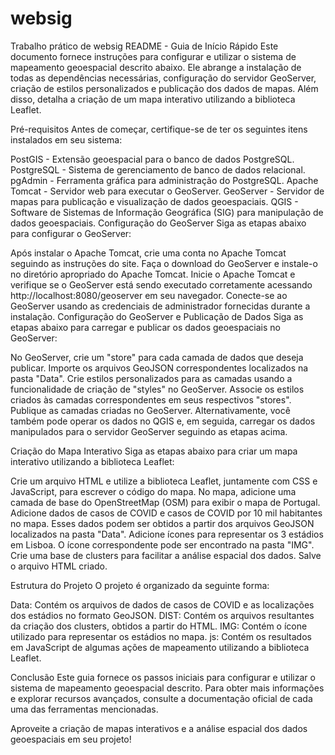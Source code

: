 # websig
Trabalho prático de websig
README - Guia de Início Rápido
Este documento fornece instruções para configurar e utilizar o sistema de mapeamento geoespacial descrito abaixo. Ele abrange a instalação de todas as dependências necessárias, configuração do servidor GeoServer, criação de estilos personalizados e publicação dos dados de mapas. Além disso, detalha a criação de um mapa interativo utilizando a biblioteca Leaflet.

Pré-requisitos
Antes de começar, certifique-se de ter os seguintes itens instalados em seu sistema:

PostGIS - Extensão geoespacial para o banco de dados PostgreSQL.
PostgreSQL - Sistema de gerenciamento de banco de dados relacional.
pgAdmin - Ferramenta gráfica para administração do PostgreSQL.
Apache Tomcat - Servidor web para executar o GeoServer.
GeoServer - Servidor de mapas para publicação e visualização de dados geoespaciais.
QGIS - Software de Sistemas de Informação Geográfica (SIG) para manipulação de dados geoespaciais.
Configuração do GeoServer
Siga as etapas abaixo para configurar o GeoServer:

Após instalar o Apache Tomcat, crie uma conta no Apache Tomcat seguindo as instruções do site.
Faça o download do GeoServer e instale-o no diretório apropriado do Apache Tomcat.
Inicie o Apache Tomcat e verifique se o GeoServer está sendo executado corretamente acessando http://localhost:8080/geoserver em seu navegador.
Conecte-se ao GeoServer usando as credenciais de administrador fornecidas durante a instalação.
Configuração do GeoServer e Publicação de Dados
Siga as etapas abaixo para carregar e publicar os dados geoespaciais no GeoServer:

No GeoServer, crie um "store" para cada camada de dados que deseja publicar. Importe os arquivos GeoJSON correspondentes localizados na pasta "Data".
Crie estilos personalizados para as camadas usando a funcionalidade de criação de "styles" no GeoServer.
Associe os estilos criados às camadas correspondentes em seus respectivos "stores".
Publique as camadas criadas no GeoServer.
Alternativamente, você também pode operar os dados no QGIS e, em seguida, carregar os dados manipulados para o servidor GeoServer seguindo as etapas acima.

Criação do Mapa Interativo
Siga as etapas abaixo para criar um mapa interativo utilizando a biblioteca Leaflet:

Crie um arquivo HTML e utilize a biblioteca Leaflet, juntamente com CSS e JavaScript, para escrever o código do mapa.
No mapa, adicione uma camada de base do OpenStreetMap (OSM) para exibir o mapa de Portugal.
Adicione dados de casos de COVID e casos de COVID por 10 mil habitantes no mapa. Esses dados podem ser obtidos a partir dos arquivos GeoJSON localizados na pasta "Data".
Adicione ícones para representar os 3 estádios em Lisboa. O ícone correspondente pode ser encontrado na pasta "IMG".
Crie uma base de clusters para facilitar a análise espacial dos dados.
Salve o arquivo HTML criado.

Estrutura do Projeto
O projeto é organizado da seguinte forma:

Data: Contém os arquivos de dados de casos de COVID e as localizações dos estádios no formato GeoJSON.
DIST: Contém os arquivos resultantes da criação dos clusters, obtidos a partir do HTML.
IMG: Contém o ícone utilizado para representar os estádios no mapa.
js: Contém os resultados em JavaScript de algumas ações de mapeamento utilizando a biblioteca Leaflet.

Conclusão
Este guia fornece os passos iniciais para configurar e utilizar o sistema de mapeamento geoespacial descrito. Para obter mais informações e explorar recursos avançados, consulte a documentação oficial de cada uma das ferramentas mencionadas.

Aproveite a criação de mapas interativos e a análise espacial dos dados geoespaciais em seu projeto!
